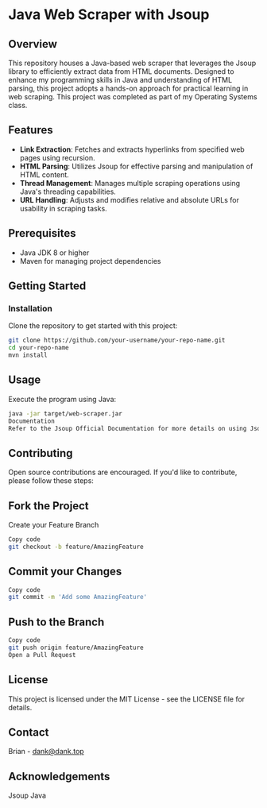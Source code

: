 # Java Web Scraper with Jsoup

## Overview
This repository houses a Java-based web scraper that leverages the Jsoup library to efficiently extract data from HTML documents. Designed to enhance my programming skills in Java and understanding of HTML parsing, this project adopts a hands-on approach for practical learning in web scraping. This project was completed as part of my Operating Systems class.

## Features
- **Link Extraction**: Fetches and extracts hyperlinks from specified web pages using recursion.
- **HTML Parsing**: Utilizes Jsoup for effective parsing and manipulation of HTML content.
- **Thread Management**: Manages multiple scraping operations using Java's threading capabilities.
- **URL Handling**: Adjusts and modifies relative and absolute URLs for usability in scraping tasks.

## Prerequisites
- Java JDK 8 or higher
- Maven for managing project dependencies

## Getting Started

### Installation
Clone the repository to get started with this project:

```bash
git clone https://github.com/your-username/your-repo-name.git
cd your-repo-name
mvn install
```

## Usage
Execute the program using Java:
```bash
java -jar target/web-scraper.jar
Documentation
Refer to the Jsoup Official Documentation for more details on using Jsoup.
```

## Contributing
Open source contributions are encouraged. If you'd like to contribute, please follow these steps:

## Fork the Project
Create your Feature Branch
```bash
Copy code
git checkout -b feature/AmazingFeature
```
## Commit your Changes
```bash
Copy code
git commit -m 'Add some AmazingFeature'
```
## Push to the Branch
```bash
Copy code
git push origin feature/AmazingFeature
Open a Pull Request
```

## License
This project is licensed under the MIT License - see the LICENSE file for details.

## Contact
Brian - dank@dank.top 

## Acknowledgements
Jsoup
Java
